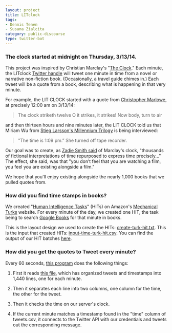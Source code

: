 ```yaml
---
layout: project
title: LITclock
tags:
- Dennis Tenen
- Susana Zialcita
category: public-discourse
type: twitter-bot
---
```


### The clock started at midnight on Thursday, 3/13/14.
This project was inspired by Christian Marclay's "[The Clock](https://en.wikipedia.org/wiki/The_Clock_(2010_film))." Each minute, the LITclock [Twitter handle](https://twitter.com/LITclock) will tweet one minute in time from a novel or narrative non-fiction book. (Occasionally, a travel guide chimes in.) Each tweet will be a quote from a book, describing what is happening in that very minute. 

For example, the LIT CLOCK started with a quote from [Christopher Marlowe](http://books.google.com/books/about/Dr_Faustus.html?id=g3Wy89haCCgC), at precisely 12:00 am on 3/13/14:

> The clock striketh twelve O it strikes, it strikes! Now body, turn to air

and then thirteen hours and nine minutes later, the LIT CLOCK told us that Miriam Wu from [Stieg Larsson's Millennium Trilogy](http://books.google.com/books?id=UvK1Slvkz3MC&dq) is being interviewed:  

> "The time is 1:09 pm.” She turned off tape recorder. 

Our goal was to create, as [Zadie Smith said](http://www.nybooks.com/articles/archives/2011/apr/28/killing-orson-welles-midnight/?pagination=false) of Marclay's clock, "thousands of fictional interpretations of time repurposed to express time precisely..." The effect, she said, was that "you don’t feel that you are watching a film, you feel you are existing alongside a film." 

We hope that you'll enjoy existing alongside the nearly 1,000 books that we pulled quotes from. 

### How did you find time stamps in books?

We created "[Human Intelligence Tasks](https://www.mturk.com/mturk/welcome?variant=worker)" (HITs) on Amazon's [Mechanical Turks](https://www.mturk.com/mturk/) website. For every minute of the day, we created one HIT, the task being to search [Google Books](http://books.google.com/advanced_book_search) for that minute in books. 

This is the layout design we used to create the HITs: [create-turk-hit.txt](https://github.com/dhcolumbia/litclock/blob/master/mturk/create-turk-hit.txt). This is the input that created HITs: [input-time-turk-hit.csv](input-time-turk-hit.csv). You can find the output of our HIT batches [here](https://github.com/dhcolumbia/litclock/tree/master/mturk).

### How did you get the quotes to Tweet every minute?

Every 60 seconds, [this program](https://github.com/dhcolumbia/litclock/blob/master/cron-bot.py) does the following things:

1. First it reads [this file](https://github.com/dhcolumbia/litclock/blob/master/tweets.csv), which has organized tweets and timestamps into 1,440 lines, one for each minute.

2. Then it separates each line into two columns, one column for the time, the other for the tweet.

3. Then it checks the time on our server's clock. 

4. If the current minute matches a timestamp found in the "time" column of tweets.csv, it connects to the Twitter API with our credentials and tweets out the corresponding message.

